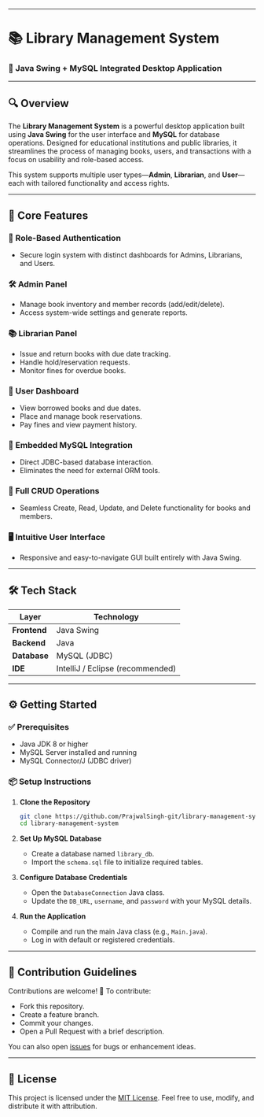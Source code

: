

---

# 📚 Library Management System

### 🚀 Java Swing + MySQL Integrated Desktop Application

---

## 🔍 Overview

The **Library Management System** is a powerful desktop application built using **Java Swing** for the user interface and **MySQL** for database operations. Designed for educational institutions and public libraries, it streamlines the process of managing books, users, and transactions with a focus on usability and role-based access.

This system supports multiple user types—**Admin**, **Librarian**, and **User**—each with tailored functionality and access rights.

---

## 🎯 Core Features

### 🔐 Role-Based Authentication

* Secure login system with distinct dashboards for Admins, Librarians, and Users.

### 🛠️ Admin Panel

* Manage book inventory and member records (add/edit/delete).
* Access system-wide settings and generate reports.

### 📚 Librarian Panel

* Issue and return books with due date tracking.
* Handle hold/reservation requests.
* Monitor fines for overdue books.

### 👤 User Dashboard

* View borrowed books and due dates.
* Place and manage book reservations.
* Pay fines and view payment history.

### 💾 Embedded MySQL Integration

* Direct JDBC-based database interaction.
* Eliminates the need for external ORM tools.

### 🔁 Full CRUD Operations

* Seamless Create, Read, Update, and Delete functionality for books and members.

### 🖥️ Intuitive User Interface

* Responsive and easy-to-navigate GUI built entirely with Java Swing.

---

## 🛠️ Tech Stack

| Layer        | Technology                       |
| ------------ | -------------------------------- |
| **Frontend** | Java Swing                       |
| **Backend**  | Java                             |
| **Database** | MySQL (JDBC)                     |
| **IDE**      | IntelliJ / Eclipse (recommended) |

---

## ⚙️ Getting Started

### ✅ Prerequisites

* Java JDK 8 or higher
* MySQL Server installed and running
* MySQL Connector/J (JDBC driver)

### 📦 Setup Instructions

1. **Clone the Repository**

   ```bash
   git clone https://github.com/PrajwalSingh-git/library-management-system.git
   cd library-management-system
   ```

2. **Set Up MySQL Database**

   * Create a database named `library_db`.
   * Import the `schema.sql` file to initialize required tables.

3. **Configure Database Credentials**

   * Open the `DatabaseConnection` Java class.
   * Update the `DB_URL`, `username`, and `password` with your MySQL details.

4. **Run the Application**

   * Compile and run the main Java class (e.g., `Main.java`).
   * Log in with default or registered credentials.

---

## 🤝 Contribution Guidelines

Contributions are welcome! 🚀
To contribute:

* Fork this repository.
* Create a feature branch.
* Commit your changes.
* Open a Pull Request with a brief description.

You can also open [issues](https://github.com/PrajwalSingh-git/library-management-system/issues) for bugs or enhancement ideas.

---

## 📄 License

This project is licensed under the [MIT License](LICENSE).
Feel free to use, modify, and distribute it with attribution.

